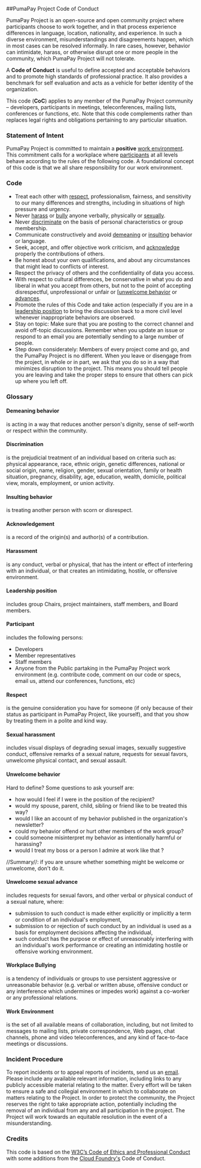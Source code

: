 ##PumaPay Project Code of Conduct 

PumaPay Project is an open-source and open community project where participants choose to work together, and in that process experience differences in language, location, nationality, and experience. In such a diverse environment, misunderstandings and disagreements happen, which in most cases can be resolved informally. In rare cases, however, behavior can intimidate, harass, or otherwise disrupt one or more people in the community, which PumaPay Project will not tolerate.

A **Code of Conduct** is useful to define accepted and acceptable behaviors and to promote high standards of professional practice. It also provides a benchmark for self evaluation and acts as a vehicle for better identity of the organization.

This code (**CoC**) applies to any member of the PumaPay Project community – developers, participants in meetings, teleconferences, mailing lists, conferences or functions, etc. Note that this code complements rather than replaces legal rights and obligations pertaining to any particular situation.

### Statement of Intent

PumaPay Project is committed to maintain a **positive**  [work environment](#work_environment). This commitment calls for a workplace where [participants](#participant) at all levels behave according to the rules of the following code. A foundational concept of this code is that we all share responsibility for our work environment.
### Code
  - Treat each other with [respect](#respect), professionalism, fairness, and sensitivity to our many differences and strengths, including in situations of high pressure and urgency.
  - Never [harass](#harassment) or [bully](#workplace_bullying) anyone verbally, physically or [sexually](#sexual_harassment).
  - Never [discriminate](#discrimination)  on the basis of personal characteristics or group membership.
  - Communicate constructively and avoid [demeaning](#demeaning_behavior) or [insulting](#insulting_behavior) behavior or language.
  - Seek, accept, and offer objective work criticism, and [acknowledge](#acknowledgement) properly the contributions of others.
  - Be honest about your own qualifications, and about any circumstances that might lead to conflicts of interest.
  - Respect the privacy of others and the confidentiality of data you access.
  - With respect to cultural differences, be conservative in what you do and liberal in what you accept from others, but not to the point of accepting disrespectful, unprofessional or unfair or [[unwelcome behavior](#unwelcome_behavior) or [advances](#unwelcome_sexual_advance).
  - Promote the rules of this Code and take action (especially if you are in a [leadership position](#leadership_position) to bring the discussion back to a more civil level whenever inappropriate behaviors are observed.
  - Stay on topic: Make sure that you are posting to the correct channel and avoid off-topic discussions. Remember when you update an issue or respond to an email you are potentially sending to a large number of people.
  - Step down considerately: Members of every project come and go, and the PumaPay Project is no different. When you leave or disengage from the project, in whole or in part, we ask that you do so in a way that minimizes disruption to the project. This means you should tell people you are leaving and take the proper steps to ensure that others can pick up where you left off.

### Glossary 
#### Demeaning behavior 
is acting in a way that reduces another person's dignity, sense of self-worth or respect within the community.

#### Discrimination 
is the prejudicial treatment of an individual based on criteria such as: physical appearance, race, ethnic origin, genetic differences, national or social origin, name, religion, gender, sexual orientation, family or health situation, pregnancy, disability, age, education, wealth, domicile, political view, morals, employment, or union activity.

#### Insulting behavior 
is treating another person with scorn or disrespect.

#### Acknowledgement 
is a record of the origin(s) and author(s) of a contribution.

#### Harassment 
is any conduct, verbal or physical, that has the intent or effect of interfering with an individual, or that creates an intimidating, hostile, or offensive environment.

#### Leadership position 
includes group Chairs, project maintainers, staff members, and Board members.

#### Participant 
includes the following persons:
  * Developers
  * Member representatives
  * Staff members
  * Anyone from the Public partaking in the PumaPay Project work environment (e.g. contribute code, comment on our code or specs, email us, attend our conferences, functions, etc)

#### Respect 
is the genuine consideration you have for someone (if only because of their status as participant in PumaPay Project, like yourself), and that you show by treating them in a polite and kind way.

#### Sexual harassment 
includes visual displays of degrading sexual images, sexually suggestive conduct, offensive remarks of a sexual nature, requests for sexual favors, unwelcome physical contact, and sexual assault.

#### Unwelcome behavior 
Hard to define? Some questions to ask yourself are:
  * how would I feel if I were in the position of the recipient?
  * would my spouse, parent, child, sibling or friend like to be treated this way?
  * would I like an account of my behavior published in the organization's newsletter?
  * could my behavior offend or hurt other members of the work group?
  * could someone misinterpret my behavior as intentionally harmful or harassing?
  * would I treat my boss or a person I admire at work like that ?

//Summary//: if you are unsure whether something might be welcome or unwelcome, don't do it.

#### Unwelcome sexual advance 
includes requests for sexual favors, and other verbal or physical conduct of a sexual nature, where:
  * submission to such conduct is made either explicitly or implicitly a term or condition of an individual's employment,
  * submission to or rejection of such conduct by an individual is used as a basis for employment decisions affecting the individual,
  * such conduct has the purpose or effect of unreasonably interfering with an individual's work performance or creating an intimidating hostile or offensive working environment.

#### Workplace Bullying 
is a tendency of individuals or groups to use persistent aggressive or unreasonable behavior (e.g. verbal or written abuse, offensive conduct or any interference which undermines or impedes work) against a co-worker or any professional relations.

#### Work Environment 
is the set of all available means of collaboration, including, but not limited to messages to mailing lists, private correspondence, Web pages, chat channels, phone and video teleconferences, and any kind of face-to-face meetings or discussions.

### Incident Procedure 

To report incidents or to appeal reports of incidents, send us an [email](coc@pumapay.io). Please include any available relevant information, including links to any publicly accessible material relating to the matter. Every effort will be taken to ensure a safe and collegial environment in which to collaborate on matters relating to the Project. In order to protect the community, the Project reserves the right to take appropriate action, potentially including the removal of an individual from any and all participation in the project. The Project will work towards an equitable resolution in the event of a misunderstanding.

### Credits 

This code is based on the [W3C’s Code of Ethics and Professional Conduct](https://www.w3.org/Consortium/cepc) with some additions from the [Cloud Foundry's](https://www.cloudfoundry.org/) Code of Conduct.